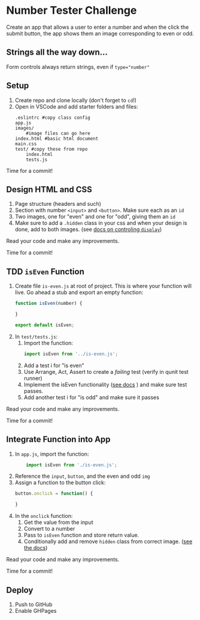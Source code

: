 Number Tester Challenge
===

Create an app that allows a user to enter a number and
when the click the submit button, the app shows them
an image corresponding to even or odd.

## Strings all the way down...

Form controls always return strings, even if `type="number"`

## Setup

1. Create repo and clone locally (don't forget to `cd`!)
1. Open in VSCode and add starter folders and files:
    ```
    .eslintrc #copy class config
    app.js
    images/
        #image files can go here
    index.html #basic html document
    main.css
    test/ #copy these from repo
        index.html
        tests.js
    ```

Time for a commit!

## Design HTML and CSS

1. Page structure (headers and such)
1. Section with number `<input>` and `<button>`. Make sure each as an `id`
1. Two images, one for "even" and one for "odd", giving them an `id`
1. Make sure to add a `.hidden` class in your css and when your design is done,
add to both images. (see [docs on controling `display`](https://developer.mozilla.org/en-US/docs/Web/CSS/display))

Read your code and make any improvements.

Time for a commit!

## TDD `isEven` Function

1. Create file `is-even.js` at root of project. This is where
your function will live. Go ahead a stub and export an empty function:
    ```js
    function isEven(number) {

    }

    export default isEven;
    ```
1. In `test/tests.js`:
    1. Import the function:
        ```js
        import isEven from '../is-even.js';
        ```
    1. Add a test i for "is even"
    1. Use Arrange, Act, Assert to create a _failing_ test (verify in qunit test runner)
    1. Implement the isEven functionality ([see docs](https://developer.mozilla.org/en-US/docs/Web/JavaScript/Reference/Operators/Arithmetic_Operators#Remainder_()) ) and make sure test passes.
    1. Add another test i for "is odd" and make sure it passes

Read your code and make any improvements.

Time for a commit!

## Integrate Function into App

1. In `app.js`, import the function:
    ```js
        import isEven from './is-even.js';
    ```
1. Reference the `input`, `button`, and the even and odd `img`
1. Assign a function to the button click:
    ```js
    button.onclick = function() {

    }
    ```
1. In the `onclick` function:
    1. Get the value from the input
    1. Convert to a number
    1. Pass to `isEven` function and store return value.
    1. Conditionally add and remove `hidden` class from
    correct image. ([see the docs](https://developer.mozilla.org/en-US/docs/Web/API/Element/classList))

Read your code and make any improvements.

Time for a commit!

## Deploy

1. Push to GitHub
1. Enable GHPages